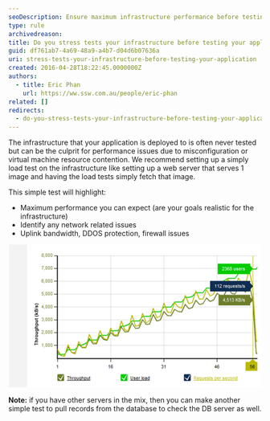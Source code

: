 ```yaml
---
seoDescription: Ensure maximum infrastructure performance before testing your application to avoid common issues caused by misconfiguration or resource contention.
type: rule
archivedreason:
title: Do you stress tests your infrastructure before testing your application?
guid: df761ab7-4a69-48a9-a4b7-d04d6b07636a
uri: stress-tests-your-infrastructure-before-testing-your-application
created: 2016-04-28T18:22:45.0000000Z
authors:
  - title: Eric Phan
    url: https://ww.ssw.com.au/people/eric-phan
related: []
redirects:
  - do-you-stress-tests-your-infrastructure-before-testing-your-application
---
```


The infrastructure that your application is deployed to is often never tested but can be the culprit for performance issues due to misconfiguration or virtual machine resource contention. We recommend setting up a simply load test on the infrastructure like setting up a web server that serves 1 image and having the load tests simply fetch that image.

This simple test will highlight:

<!--endintro-->

- Maximum performance you can expect (are your goals realistic for the infrastructure)
- Identify any network related issues
- Uplink bandwidth, DDOS protection, firewall issues

![Figure: Work out the maximum performance of the infrastructure before starting](infratests.jpg)

**Note:** if you have other servers in the mix, then you can make another simple test to pull records from the database to check the DB server as well.
